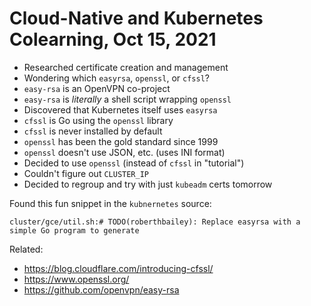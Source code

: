 # Cloud-Native and Kubernetes Colearning, Oct 15, 2021

* Researched certificate creation and management
* Wondering which `easyrsa`, `openssl`, or `cfssl`?
* `easy-rsa` is an OpenVPN co-project
* `easy-rsa` is *literally* a shell script wrapping `openssl`
* Discovered that Kubernetes itself uses `easyrsa`
* `cfssl` is Go using the `openssl` library
* `cfssl` is never installed by default
* `openssl` has been the gold standard since 1999
* `openssl` doesn't use JSON, etc. (uses INI format)
* Decided to use `openssl` (instead of `cfssl` in "tutorial")
* Couldn't figure out `CLUSTER_IP`
* Decided to regroup and try with just `kubeadm` certs tomorrow

Found this fun snippet in the `kubnernetes` source:

    cluster/gce/util.sh:# TODO(roberthbailey): Replace easyrsa with a simple Go program to generate

Related:

* <https://blog.cloudflare.com/introducing-cfssl/>
* <https://www.openssl.org/>
* <https://github.com/openvpn/easy-rsa>
